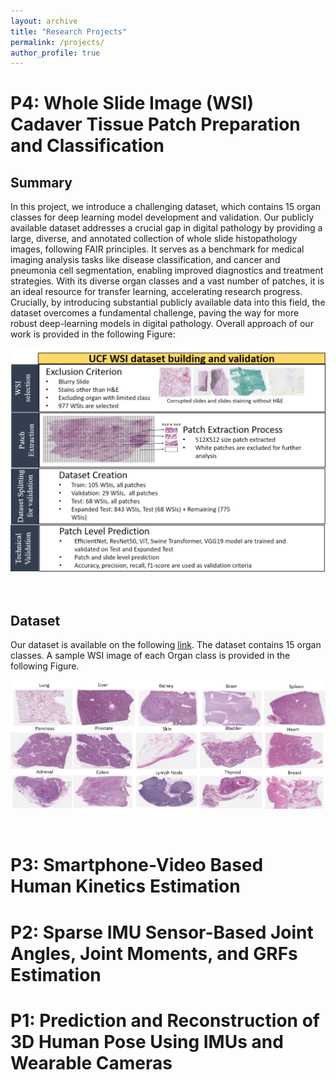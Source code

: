 ```yaml
---
layout: archive
title: "Research Projects"
permalink: /projects/
author_profile: true
---
```



# **P4:** Whole Slide Image (WSI) Cadaver Tissue Patch Preparation and Classification
## Summary
In this project, we introduce a challenging dataset, which contains 15 organ classes for deep learning model development and validation. Our publicly available dataset addresses a crucial gap in digital pathology by providing a large, diverse, and annotated collection of whole slide histopathology images, following FAIR principles. It serves as a benchmark for medical imaging analysis tasks like disease classification, and cancer and pneumonia cell segmentation, enabling improved diagnostics and treatment strategies. With its diverse organ classes and a vast number of patches, it is an ideal resource for transfer learning, accelerating research progress. Crucially, by introducing substantial publicly available data into this field, the dataset overcomes a fundamental challenge, paving the way for more robust deep-learning models in digital pathology. Overall approach of our work is provided in the following Figure:

![Alt text](Images/overall_process.png)

<br>

## Dataset
Our dataset is available on the following [link](https://stars.library.ucf.edu/ucfnecropsywsi/). The dataset contains 15 organ classes. A sample WSI image of each Organ class is provided in the following Figure.

![Alt text](Images/WSI_all_organs.png)

<br>
 
# **P3:** Smartphone-Video Based Human Kinetics Estimation


# **P2:** Sparse IMU Sensor-Based Joint Angles, Joint Moments, and GRFs Estimation


# **P1:** Prediction and Reconstruction of 3D Human Pose Using IMUs and Wearable Cameras

